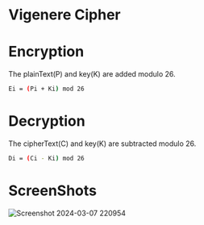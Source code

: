 # Vigenere Cipher
# Encryption
The plainText(P) and key(K) are added modulo 26.
```bash
Ei = (Pi + Ki) mod 26
```

# Decryption
The cipherText(C) and key(K) are subtracted modulo 26.
```bash
Di = (Ci - Ki) mod 26
```
# ScreenShots

![Screenshot 2024-03-07 220954](https://github.com/TheGhossst/Ciphers/assets/116820865/ce3a2400-a5d6-4c9b-942a-a8efc85907e4)
